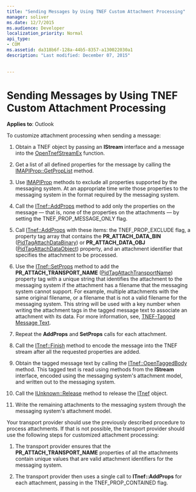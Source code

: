 ```yaml
---
title: "Sending Messages by Using TNEF Custom Attachment Processing"
manager: soliver
ms.date: 12/7/2015
ms.audience: Developer
localization_priority: Normal
api_type:
- COM
ms.assetid: da318b6f-128a-44b5-8357-a130022030a1
description: "Last modified: December 07, 2015"
 
 
---
```


# Sending Messages by Using TNEF Custom Attachment Processing

 
  
**Applies to**: Outlook 
  
To customize attachment processing when sending a message:
  
1. Obtain a TNEF object by passing an **IStream** interface and a message into the [OpenTnefStreamEx](opentnefstreamex.md) function. 
    
2. Get a list of all defined properties for the message by calling the [IMAPIProp::GetPropList](imapiprop-getproplist.md) method. 
    
3. Use [IMAPIProp](imapipropiunknown.md) methods to exclude all properties supported by the messaging system. At an appropriate time write those properties to the messaging system in the format required by the messaging system. 
    
4. Call the [ITnef::AddProps](itnef-addprops.md) method to add only the properties on the message — that is, none of the properties on the attachments — by setting the TNEF_PROP_MESSAGE_ONLY flag. 
    
5. Call [ITnef::AddProps](itnef-addprops.md) with these items: the TNEF_PROP_EXCLUDE flag, a property tag array that contains the **PR_ATTACH_DATA_BIN** ([PidTagAttachDataBinary](pidtagattachdatabinary-canonical-property.md)) or **PR_ATTACH_DATA_OBJ** ([PidTagAttachDataObject](pidtagattachdataobject-canonical-property.md)) property, and an attachment identifier that specifies the attachment to be processed.
    
6. Use the [ITnef::SetProps](itnef-setprops.md) method to add the **PR_ATTACH_TRANSPORT_NAME** ([PidTagAttachTransportName](pidtagattachtransportname-canonical-property.md)) property tag with a unique string that identifies the attachment to the messaging system if the attachment has a filename that the messaging system cannot support. For example, multiple attachments with the same original filename, or a filename that is not a valid filename for the messaging system. This string will be used with a key number when writing the attachment tags in the tagged message text to associate an attachment with its data. For more information, see, [TNEF-Tagged Message Text](tnef-tagged-message-text.md).
    
7. Repeat the **AddProps** and **SetProps** calls for each attachment. 
    
8. Call the [ITnef::Finish](itnef-finish.md) method to encode the message into the TNEF stream after all the requested properties are added. 
    
9. Obtain the tagged message text by calling the [ITnef::OpenTaggedBody](itnef-opentaggedbody.md) method. This tagged text is read using methods from the **IStream** interface, encoded using the messaging system's attachment model, and written out to the messaging system. 
    
10. Call the [IUnknown::Release](http://msdn.microsoft.com/library/4b494c6f-f0ee-4c35-ae45-ed956f40dc7a%28Office.15%29.aspx) method to release the [ITnef](itnefiunknown.md) object. 
    
11. Write the remaining attachments to the messaging system through the messaging system's attachment model.
    
Your transport provider should use the previously described procedure to process attachments. If that is not possible, the transport provider should use the following steps for customized attachment processing:
  
1. The transport provider ensures that the **PR_ATTACH_TRANSPORT_NAME** properties of all the attachments contain unique values that are valid attachment identifiers for the messaging system. 
    
2. The transport provider then uses a single call to **ITnef::AddProps** for each attachment, passing in the TNEF_PROP_CONTAINED flag. 
    


